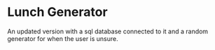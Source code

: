 # Lunch Generator

An updated version with a sql database connected to it and a random generator for when the user is unsure.
